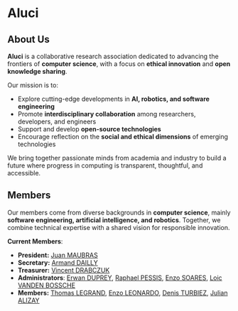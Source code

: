 # Aluci

## About Us

**Aluci** is a collaborative research association dedicated to advancing the frontiers of **computer science**, with a focus on **ethical innovation** and **open knowledge sharing**.

Our mission is to:

* Explore cutting-edge developments in **AI, robotics, and software engineering**
* Promote **interdisciplinary collaboration** among researchers, developers, and engineers
* Support and develop **open-source technologies**
* Encourage reflection on the **social and ethical dimensions** of emerging technologies

We bring together passionate minds from academia and industry to build a future where progress in computing is transparent, thoughtful, and accessible.

## Members

Our members come from diverse backgrounds in **computer science**, mainly **software engineering, artificial intelligence, and robotics**.
Together, we combine technical expertise with a shared vision for responsible innovation.

**Current Members**:

* **President:** [Juan MAUBRAS](https://github.com/Elesdes)
* **Secretary:** [Armand DAILLY](https://github.com/Dixen-Naxos)
* **Treasurer:** [Vincent DRABCZUK](https://github.com/1202167)
* **Administrators**: [Erwan DUPREY](https://github.com/ErwanDuprey), [Raphael PESSIS](https://github.com/rpsss), [Enzo SOARES](https://github.com/enzoSoa), [Loic VANDEN BOSSCHE](https://github.com/Loic-Vanden-Bossche)
* **Members:** [Thomas LEGRAND](https://github.com/Kuramathi), [Enzo LEONARDO](https://github.com/Leonardeaux), [Denis TURBIEZ](https://github.com/MacaronFR), [Julian ALIZAY](https://github.com/JulianALZ)
